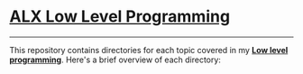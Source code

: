 # [ALX Low Level Programming](https://github.com/mdawoud27/alx-low_level_programming)
___
This repository contains directories for each topic covered in my [**Low level programming**](https://github.com/mdawoud27/alx-low_level_programming).
Here's a brief overview of each directory:

